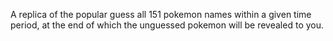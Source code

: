 A replica of the popular guess all 151 pokemon names within a given time period, 
at the end of which the unguessed pokemon will be revealed to you.
